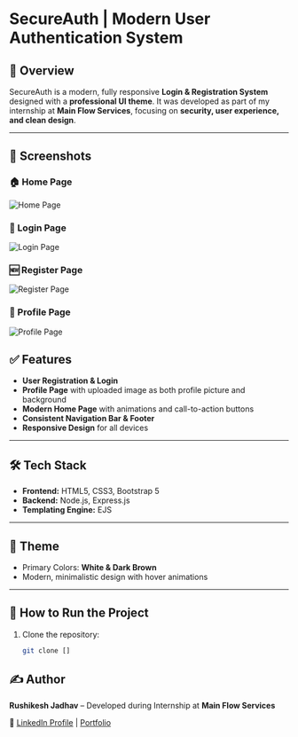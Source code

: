# SecureAuth | Modern User Authentication System

## 🔹 Overview
SecureAuth is a modern, fully responsive **Login & Registration System** designed with a **professional UI theme**. It was developed as part of my internship at **Main Flow Services**, focusing on **security, user experience, and clean design**.

---

## 📸 Screenshots  

### 🏠 Home Page  
![Home Page](https://github.com/user-attachments/assets/956a1c72-bfa7-4e5f-959e-f610a26b39c7)  

### 🔑 Login Page  
![Login Page](https://github.com/user-attachments/assets/2746c4f0-62a4-4bc3-939b-48967141a220)  

### 🆕 Register Page  
![Register Page](https://github.com/user-attachments/assets/e4507f66-f682-4722-a4fa-38c5012fa79e)  

### 👤 Profile Page  
![Profile Page](https://github.com/user-attachments/assets/2524c601-f396-4f06-a657-a4ccc29363c0)  


## ✅ Features
- **User Registration & Login**
- **Profile Page** with uploaded image as both profile picture and background
- **Modern Home Page** with animations and call-to-action buttons
- **Consistent Navigation Bar & Footer**
- **Responsive Design** for all devices

---

## 🛠️ Tech Stack
- **Frontend:** HTML5, CSS3, Bootstrap 5
- **Backend:** Node.js, Express.js
- **Templating Engine:** EJS

---

## 🎨 Theme
- Primary Colors: **White & Dark Brown**
- Modern, minimalistic design with hover animations

---

## 🚀 How to Run the Project
1. Clone the repository:
   ```bash
   git clone []


## ✍ Author  

**Rushikesh Jadhav** – Developed during Internship at **Main Flow Services**  

📌 [LinkedIn Profile](https://www.linkedin.com/in/rushikeshjadhav2004) | [Portfolio](https://codewithrishii.vercel.app/)  

